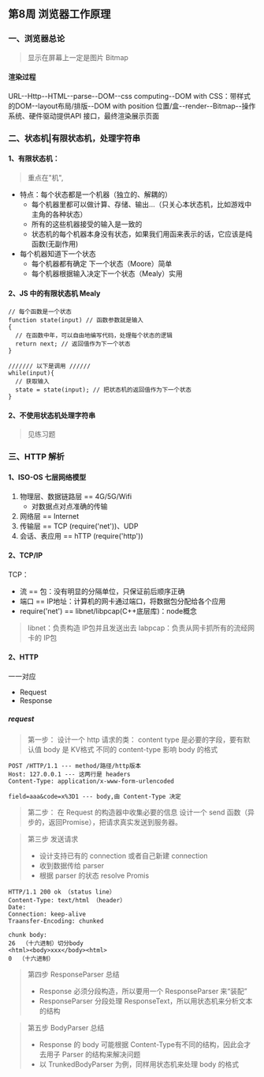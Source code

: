 ## 第8周 浏览器工作原理

### 一、浏览器总论
> 显示在屏幕上一定是图片 Bitmap

#### 渲染过程
URL--Http--HTML--parse--DOM--css computing--DOM with CSS：带样式的DOM--layout布局/排版--DOM with position 位置/盒--render--Bitmap--操作系统、硬件驱动提供API
接口，最终渲染展示页面

### 二、状态机|有限状态机，处理字符串
#### 1、有限状态机：
> 重点在"机",
>
- 特点：每个状态都是一个机器（独立的、解耦的）
  - 每个机器里都可以做计算、存储、输出...（只关心本状态机，比如游戏中主角的各种状态）
  - 所有的这些机器接受的输入是一致的
  - 状态机的每个机器本身没有状态，如果我们用函来表示的话，它应该是纯函数(无副作用)
- 每个机器知道下一个状态
  - 每个机器都有确定 下一个状态（Moore）简单
  - 每个机器根据输入决定下一个状态（Mealy）实用

#### 2、JS 中的有限状态机 Mealy
```
// 每个函数是一个状态
function state(input) // 函数参数就是输入
{
  // 在函数中年，可以自由地编写代码，处理每个状态的逻辑
  return next; // 返回值作为下一个状态
}

/////// 以下是调用 //////
while(input){
  // 获取输入
  state = state(input); // 把状态机的返回值作为下一个状态
}
```

#### 2、不使用状态机处理字符串
> 见练习题

### 三、HTTP 解析
#### 1、ISO-OS 七层网络模型
1. 物理层、数据链路层 == 4G/5G/Wifi
    - 对数据点对点准确的传输
2. 网络层 == Internet
3. 传输层 == TCP (require('net'))、UDP
4. 会话、表应用 == hTTP (require('http'))

#### 2、TCP/IP
TCP：
- 流 == 包：没有明显的分隔单位，只保证前后顺序正确
- 端口 == IP地址：计算机的网卡通过端口，将数据包分配给各个应用
- require('net') == libnet/libpcap(C++底层库)：node概念
> libnet：负责构造 IP包并且发送出去
> labpcap：负责从网卡抓所有的流经网卡的 IP包

#### 2、HTTP
一一对应
- Request
- Response

##### request
> 第一步：
> 设计一个 http 请求的类：
> content type 是必要的字段，要有默认值
> body 是 KV格式
> 不同的 content-type 影响 body 的格式
```
POST /HTTP/1.1 --- method/路径/http版本
Host: 127.0.0.1 --- 这两行是 headers
Content-Type: application/x-www-form-urlencoded

field=aaa&code=x%3D1 --- body,由 Content-Type 决定
```

> 第二步：
> 在 Request 的构造器中收集必要的信息
> 设计一个 send 函数（异步的，返回Promise），把请求真实发送到服务器。

> 第三步 发送请求
> * 设计支持已有的 connection 或者自己新建 connection
> * 收到数据传给 parser
> * 根据 parser 的状态 resolve Promis

```
HTTP/1.1 200 ok （status line）
Content-Type: text/html （header）
Date:
Connection: keep-alive
Traansfer-Encoding: chunked

chunk body:
26  （十六进制）切分body
<html><body>xxx</body><html>
0  （十六进制）
```

> 第四步 ResponseParser 总结
> * Response 必须分段构造，所以要用一个 ResponseParser 来“装配”
> * ResponseParser 分段处理 ResponseText，所以用状态机来分析文本的结构

> 第五步 BodyParser 总结
> * Response 的 body 可能根据 Content-Type有不同的结构，因此会才去用子 Parser 的结构来解决问题
> * 以 TrunkedBodyParser 为例，同样用状态机来处理 body 的格式

